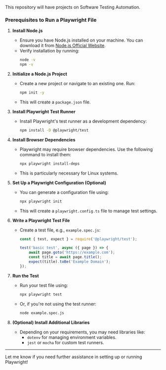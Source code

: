 This repository will have projects on Software Testing Automation.

### Prerequisites to Run a Playwright File

1. **Install Node.js**
   - Ensure you have Node.js installed on your machine. You can download it from [Node.js Official Website](https://nodejs.org/).
   - Verify installation by running:
     ```bash
     node -v
     npm -v
     ```

2. **Initialize a Node.js Project**
   - Create a new project or navigate to an existing one. Run:
     ```bash
     npm init -y
     ```
   - This will create a `package.json` file.

3. **Install Playwright Test Runner**
   - Install Playwright's test runner as a development dependency:
     ```bash
     npm install -D @playwright/test
     ```

4. **Install Browser Dependencies**
   - Playwright may require browser dependencies. Use the following command to install them:
     ```bash
     npx playwright install-deps
     ```
   - This is particularly necessary for Linux systems.

5. **Set Up a Playwright Configuration (Optional)**
   - You can generate a configuration file using:
     ```bash
     npx playwright init
     ```
   - This will create a `playwright.config.ts` file to manage test settings.

6. **Write a Playwright Test File**
   - Create a test file, e.g., `example.spec.js`:
     ```javascript
     const { test, expect } = require('@playwright/test');

     test('basic test', async ({ page }) => {
         await page.goto('https://example.com');
         const title = await page.title();
         expect(title).toBe('Example Domain');
     });
     ```

7. **Run the Test**
   - Run your test file using:
     ```bash
     npx playwright test
     ```
   - Or, if you're not using the test runner:
     ```bash
     node example.spec.js
     ```

8. **(Optional) Install Additional Libraries**
   - Depending on your requirements, you may need libraries like:
     - `dotenv` for managing environment variables.
     - `jest` or `mocha` for custom test runners.

---

Let me know if you need further assistance in setting up or running Playwright!
